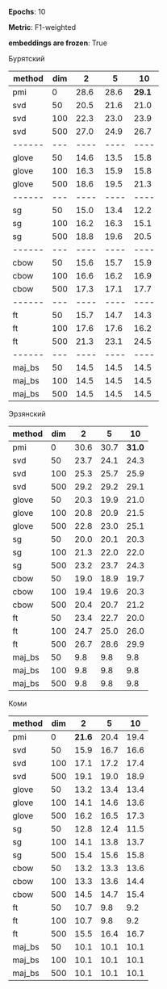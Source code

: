 **Epochs**: 10

**Metric**: F1-weighted

**embeddings are frozen**: True

Бурятский

|method|dim|  2 |  5 | 10 |
|------|---|----|----|----|
|  pmi | 0 |28.6|28.6|**29.1**|
|  svd | 50|20.5|21.6|21.0|
|  svd |100|22.3|23.0|23.9|
|  svd |500|27.0|24.9|26.7|
|------|---|----|----|----|
| glove| 50|14.6|13.5|15.8|
| glove|100|16.3|15.9|15.8|
| glove|500|18.6|19.5|21.3|
|------|---|----|----|----|
|  sg  | 50|15.0|13.4|12.2|
|  sg  |100|16.2|16.3|15.1|
|  sg  |500|18.8|19.6|20.5|
|------|---|----|----|----|
| cbow | 50|15.6|15.7|15.9|
| cbow |100|16.6|16.2|16.9|
| cbow |500|17.3|17.1|17.7|
|------|---|----|----|----|
|  ft  | 50|15.7|14.7|14.3|
|  ft  |100|17.6|17.6|16.2|
|  ft  |500|21.3|23.1|24.5|
|------|---|----|----|----|
|maj_bs| 50|14.5|14.5|14.5|
|maj_bs|100|14.5|14.5|14.5|
|maj_bs|500|14.5|14.5|14.5|

Эрзянский

|method|dim|  2 |  5 | 10 |
|------|---|----|----|----|
|  pmi | 0 |30.6|30.7|**31.0**|
|  svd | 50|23.7|24.1|24.3|
|  svd |100|25.3|25.7|25.9|
|  svd |500|29.2|29.2|29.1|
| glove| 50|20.3|19.9|21.0|
| glove|100|20.8|20.9|21.5|
| glove|500|22.8|23.0|25.1|
|  sg  | 50|20.0|20.1|20.3|
|  sg  |100|21.3|22.0|22.0|
|  sg  |500|23.2|23.7|24.3|
| cbow | 50|19.0|18.9|19.7|
| cbow |100|19.4|19.6|20.3|
| cbow |500|20.4|20.7|21.2|
|  ft  | 50|23.4|22.7|20.0|
|  ft  |100|24.7|25.0|26.0|
|  ft  |500|26.7|28.6|29.9|
|maj_bs| 50|9.8 |9.8 |9.8 |
|maj_bs|100|9.8 |9.8 |9.8 |
|maj_bs|500|9.8 |9.8 |9.8 |


Коми

|method|dim|  2 |  5 | 10 |
|------|---|----|----|----|
|  pmi | 0 |**21.6**|20.4|19.4|
|  svd | 50|15.9|16.7|16.6|
|  svd |100|17.1|17.2|17.4|
|  svd |500|19.1|19.0|18.9|
| glove| 50|13.2|13.4|13.4|
| glove|100|14.1|14.6|13.6|
| glove|500|16.2|16.5|17.3|
|  sg  | 50|12.8|12.4|11.5|
|  sg  |100|14.1|13.8|13.7|
|  sg  |500|15.4|15.6|15.8|
| cbow | 50|13.2|13.3|13.6|
| cbow |100|13.3|13.6|14.4|
| cbow |500|14.5|14.7|15.4|
|  ft  | 50|10.7|9.8 |9.2 |
|  ft  |100|10.7|9.8 |9.2 |
|  ft  |500|15.5|16.4|16.7|
|maj_bs| 50|10.1|10.1|10.1|
|maj_bs|100|10.1|10.1|10.1|
|maj_bs|500|10.1|10.1|10.1|
